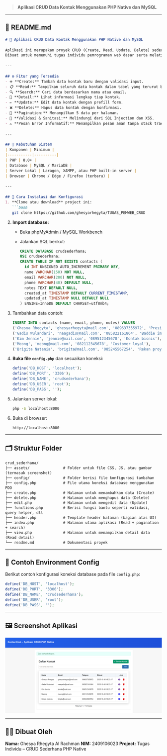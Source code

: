 > **Aplikasi CRUD Data Kontak Menggunakan PHP Native dan MySQL**

---

## 📘 **README.md**

````markdown
# 📇 Aplikasi CRUD Data Kontak Menggunakan PHP Native dan MySQL

Aplikasi ini merupakan proyek CRUD (Create, Read, Update, Delete) sederhana untuk mengelola data kontak menggunakan **PHP Native** dan **MySQL** dengan koneksi berbasis **PDO**.  
Dibuat untuk memenuhi tugas individu pemrograman web dasar serta melatih penerapan koneksi database, validasi input, dan sanitasi data.

---

## ⚙️ Fitur yang Tersedia
- ➕ **Create:** Tambah data kontak baru dengan validasi input.
- 📋 **Read:** Tampilkan seluruh data kontak dalam tabel yang terurut berdasarkan waktu input.
- 🔍 **Search:** Cari data berdasarkan nama atau email.
- 🧾 **Detail:** Lihat informasi lengkap tiap kontak.
- ✏️ **Update:** Edit data kontak dengan prefill form.
- ❌ **Delete:** Hapus data kontak dengan konfirmasi.
- 📄 **Pagination:** Menampilkan 5 data per halaman.
- 🧰 **Validasi & Sanitasi:** Melindungi dari SQL Injection dan XSS.
- ⚠️ **Pesan Error Informatif:** Menampilkan pesan aman tanpa stack trace.

---

## 🧱 Kebutuhan Sistem
| Komponen | Minimum |
|-----------|----------|
| PHP | 8.0+ |
| Database | MySQL / MariaDB |
| Server Lokal | Laragon, XAMPP, atau PHP built-in server |
| Browser | Chrome / Edge / Firefox (terbaru) |

---

## 🚀 Cara Instalasi dan Konfigurasi
1. **Clone atau download** project ini:
   ```bash
   git clone https://github.com/ghesyarhegyta/TUGAS_PEMWEB_CRUD
````

2. **Import database:**

   * Buka phpMyAdmin / MySQL Workbench
   * Jalankan SQL berikut:

     ```sql
     CREATE DATABASE crudsederhana;
     USE crudsederhana;
     CREATE TABLE IF NOT EXISTS contacts (
       id INT UNSIGNED AUTO_INCREMENT PRIMARY KEY,
       name VARCHAR(150) NOT NULL,
       email VARCHAR(200) NOT NULL,
       phone VARCHAR(40) DEFAULT NULL,
       notes TEXT DEFAULT NULL,
       created_at TIMESTAMP DEFAULT CURRENT_TIMESTAMP,
       updated_at TIMESTAMP NULL DEFAULT NULL
     ) ENGINE=InnoDB DEFAULT CHARSET=utf8mb4;
     ```
3. Tambahkan data contoh:

   ```sql
   INSERT INTO contacts (name, email, phone, notes) VALUES
   ('Ghesya Rhegyta', 'ghesyarhegyta@mail.com', '089637355972', 'Presiden'),
   ('Gadis Wulandari', 'naagadis@mail.com', '085822161864', 'Baddie imut'),
   ('Kim Jennie', 'jennie@mail.com', '089512345678', 'Kontak bisnis'),
   ('Meong', 'meong@mail.com', '082112345678', 'Customer loyal'),
   ('Brigita Natania', 'brigita@mail.com', '085245567254', 'Rekan proyek');
   ```
4. **Buka file `config.php`** dan sesuaikan koneksi:

   ```php
   define('DB_HOST', 'localhost');
   define('DB_PORT', '3306');
   define('DB_NAME', 'crudsederhana');
   define('DB_USER', 'root');
   define('DB_PASS', '');
   ```
5. Jalankan server lokal:

   ```bash
   php -S localhost:8000
   ```
6. Buka di browser:

   ```
   http://localhost:8000
   ```

---

## 🗂️ Struktur Folder

```
crud_sederhana/
├── assets/               # Folder untuk file CSS, JS, atau gambar (termasuk screenshot)
├── config/               # Folder berisi file konfigurasi tambahan
├── config.php            # File utama koneksi database menggunakan PDO
├── create.php            # Halaman untuk menambahkan data (Create)
├── delete.php            # Halaman untuk menghapus data (Delete)
├── edit.php              # Halaman untuk mengedit data (Update)
├── functions.php         # Berisi fungsi bantu seperti validasi, query helper, dll
├── header.php            # Template header halaman (bagian atas UI)
├── index.php             # Halaman utama aplikasi (Read + pagination + search)
├── view.php              # Halaman untuk menampilkan detail data (Read detail)
└── readme.md             # Dokumentasi proyek

```

---

## 🧾 Contoh Environment Config

Berikut contoh konfigurasi koneksi database pada file `config.php`:

```php
define('DB_HOST', 'localhost');
define('DB_PORT', '3306');
define('DB_NAME', 'crudsederhana');
define('DB_USER', 'root');
define('DB_PASS', '');
```

---

## 🖼️ Screenshot Aplikasi

![Tampilan Aplikasi](assets/screenshootweb.png)

---

## 👩‍💻 Dibuat Oleh

**Nama:** Ghesya Rhegyta Al Rachman
**NIM:** 2409106023
**Project:** Tugas Individu – CRUD Sederhana PHP Native




